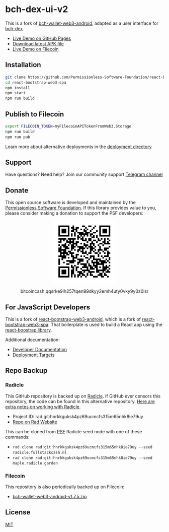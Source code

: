 # bch-dex-ui-v2
This is a fork of [bch-wallet-web3-android](https://github.com/Permissionless-Software-Foundation/bch-wallet-web3-android), adapted as a user interface for [bch-dex](https://github.com/Permissionless-Software-Foundation/bch-dex).

- [Live Demo on GitHub Pages](https://permissionless-software-foundation.github.io/bch-wallet-web3-android/)
- [Download latest APK file](./apk/bch-web3-wallet.apk)
- [Live Demo on Filecoin](https://bafybeifyeg6y425zsatd6r2l4iwevr2gklzn5hhv7l5f4xxfit7it6nqri.ipfs.dweb.link/)

## Installation
```bash
git clone https://github.com/Permissionless-Software-Foundation/react-bootstrap-web3-spa
cd react-bootstrap-web3-spa
npm install
npm start
npm run build
```

## Publish to Filecoin
```bash
export FILECOIN_TOKEN=myFilecoinAPITokenFromWeb3.Storage
npm run build
npm run pub
```

Learn more about alternative deployments in the [deployment directory](./deploy)

## Support

Have questions? Need help? Join our community support
[Telegram channel](https://t.me/bch_js_toolkit)

## Donate

This open source software is developed and maintained by the [Permissionless Software Foundation](https://psfoundation.cash). If this library provides value to you, please consider making a donation to support the PSF developers:

<div align="center">
<img src="./img/donation-qr.png" />
<p>bitcoincash:qqsrke9lh257tqen99dkyy2emh4uty0vky9y0z0lsr</p>
</div>

## For JavaScript Developers

This is a fork of [react-bootstrap-web3-android](https://github.com/Permissionless-Software-Foundation/react-bootstrap-web3-android), which is a fork of [react-bootstrap-web3-spa](https://github.com/Permissionless-Software-Foundation/react-bootstrap-web3-spa). That boilerplate is used to build a React app using the [react-boostrap library](https://www.npmjs.com/package/react-bootstrap).

Additional documentation:
- [Developer Documentation](./dev-docs)
- [Deployment Targets](./deploy)

## Repo Backup
### Radicle
This GitHub repository is backed up on [Radicle](https://radicle.network/get-started.html). If GitHub ever censors this repository, the code can be found in this alternative repository. [Here are extra notes on working with Radicle](https://christroutner.github.io/trouts-blog/docs/censorship/radicle).

- Project ID: rad:git:hnrkkguksk4pz69ucmcfs315m65nhk8ie79uy
- [Repo on Rad Website](https://app.radicle.network/seeds/maple.radicle.garden/rad:git:hnrkkguksk4pz69ucmcfs315m65nhk8ie79uy/remotes/hyyycncbn9qzqmobnhjq9rry6t4mbjiadzjoyhaknzxjcz3cxkpfpc)

This can be cloned from [PSF](https://psfoundation.info) Radicle seed node with one of these commands:
- `rad clone rad:git:hnrkkguksk4pz69ucmcfs315m65nhk8ie79uy --seed radicle.fullstackcash.nl`
- `rad clone rad:git:hnrkkguksk4pz69ucmcfs315m65nhk8ie79uy --seed maple.radicle.garden`

### Filecoin
This repository is also periodically backed up on Filecoin:
- [bch-wallet-web3-android-v1.7.5.zip](https://bafybeihjei6hnl5dxau2ivnilnruqjql5ge6y5ncirljci5tcwnkx4dsju.ipfs.w3s.link/)

## License
[MIT](./LICENSE.md)
